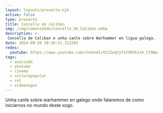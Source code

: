 ```yaml
---
layout: layouts/proxecto.njk
active: false
type: proxecto
title: Concello de caliban
img: /img/comunidade/Concello_de_Caliban.webp
description: >-
 Concello de Caliban e unha canle sobre Warhammer en ligua galega.
date: 2024-09-20 10:30:11.312203
redes:
  youtube: https://www.youtube.com/channel/UCCZoqtyfvY493kJvb_CtQQw
tags:
  - asociado
  - youtube
  - cinema
  - culturapopular
  - rol
  - videoxogos
---
```


Unha canle sobre warhammer en galego onde falaremos de como iniciarnos no mundo deste xogo.
